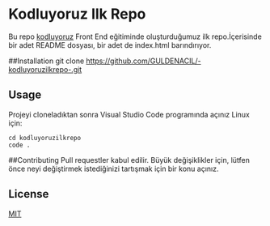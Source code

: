 # Kodluyoruz Ilk Repo
Bu repo [kodluyoruz](www.kodluyoruz.org) Front End eğitiminde oluşturduğumuz ilk repo.İçerisinde bir adet README dosyası, bir adet de index.html barındırıyor.

##Installation
git clone https://github.com/GULDENACIL/-kodluyoruzilkrepo-.git
## Usage
Projeyi cloneladıktan sonra Visual Studio Code programında açınız
Linux için:
```
cd kodluyoruzilkrepo
code .
```
##Contributing
Pull requestler kabul edilir. Büyük değişiklikler için, lütfen önce neyi değiştirmek istediğinizi tartışmak için bir konu açınız.

## License 
[MIT](https://choosealicense.com)


